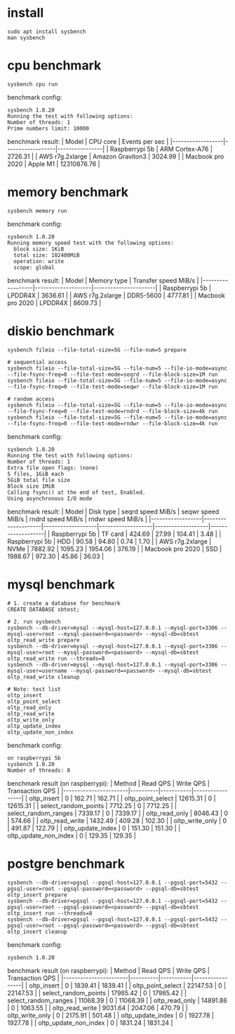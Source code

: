 # install
```
sudo apt install sysbench
man sysbench
```

# cpu benchmark
```
sysbench cpu run
```

benchmark config:
```
sysbench 1.0.20
Running the test with following options:
Number of threads: 1
Prime numbers limit: 10000
```

benchmark result:
| Model            | CPU core         | Events per sec |
|------------------|------------------|----------------|
| Raspberrypi 5b   | ARM Cortex-A76   | 2726.31        |
| AWS r7g.2xlarge  | Amazon Graviton3 | 3024.99        |
| Macbook pro 2020 | Apple M1         | 12310876.76    |

# memory benchmark
```
sysbench memory run
```

benchmark config:
```
sysbench 1.0.20
Running memory speed test with the following options:
  block size: 1KiB
  total size: 102400MiB
  operation: write
  scope: global
```

benchmark result:
| Model            | Memory type        | Transfer speed MiB/s |
|------------------|--------------------|----------------------|
| Raspberrypi 5b   | LPDDR4X            | 3636.61              |
| AWS r7g.2xlarge  | DDR5-5600          | 4777.81              |
| Macbook pro 2020 | LPDDR4X            | 8609.73              |

# diskio benchmark
```
sysbench fileio --file-total-size=5G --file-num=5 prepare

# sequential access
sysbench fileio --file-total-size=5G --file-num=5 --file-io-mode=async --file-fsync-freq=0 --file-test-mode=seqrd --file-block-size=1M run
sysbench fileio --file-total-size=5G --file-num=5 --file-io-mode=async --file-fsync-freq=0 --file-test-mode=seqwr --file-block-size=1M run

# random access
sysbench fileio --file-total-size=5G --file-num=5 --file-io-mode=async --file-fsync-freq=0 --file-test-mode=rndrd --file-block-size=4k run
sysbench fileio --file-total-size=5G --file-num=5 --file-io-mode=async --file-fsync-freq=0 --file-test-mode=rndwr --file-block-size=4k run
```

benchmark config:
```
sysbench 1.0.20
Running the test with following options:
Number of threads: 1
Extra file open flags: (none)
5 files, 1GiB each
5GiB total file size
Block size 1MiB
Calling fsync() at the end of test, Enabled.
Using asynchronous I/O mode
```

benchmark result:
| Model            | Disk type          | seqrd speed MiB/s | seqwr speed MiB/s | rndrd speed MiB/s | rndwr speed MiB/s |
|------------------|--------------------|-------------------|-------------------|-------------------|-------------------|
| Raspberrypi 5b   | TF card            | 424.69            | 27.99             | 104.41            | 3.48              |
| Raspberrypi 5b   | HDD                | 90.58             | 94.80             | 0.74              | 1.70              |
| AWS r7g.2xlarge  | NVMe               | 7882.92           | 1095.23           | 1954.06           | 376.19            | 
| Macbook pro 2020 | SSD                | 1988.67           | 972.30            | 45.86             | 36.03             |

# mysql benchmark
```
# 1. create a database for benchmark
CREATE DATABASE sbtest;

# 2. run sysbench
sysbench --db-driver=mysql --mysql-host=127.0.0.1 --mysql-port=3306 --mysql-user=root --mysql-password=<password> --mysql-db=sbtest oltp_read_write prepare
sysbench --db-driver=mysql --mysql-host=127.0.0.1 --mysql-port=3306 --mysql-user=root --mysql-password=<password> --mysql-db=sbtest oltp_read_write run --threads=8
sysbench --db-driver=mysql --mysql-host=127.0.0.1 --mysql-port=3306 --mysql-user=username --mysql-password=<password> --mysql-db=sbtest oltp_read_write cleanup

# Note: test list
oltp_insert
oltp_point_select
oltp_read_only
oltp_read_write
oltp_write_only
oltp_update_index
oltp_update_non_index
```

benchmark config:
```
on raspberrypi 5b
sysbench 1.0.20
Number of threads: 8
```

benchmark result (on raspberrypi):
| Method                | Read QPS | Write QPS | Transaction QPS |
|-----------------------|----------|-----------|-----------------|
| oltp_insert           | 0        | 162.71    | 162.71          |
| oltp_point_select     | 12615.31 | 0         | 12615.31        |
| select_random_points  | 7712.25  | 0         | 7712.25         |
| select_random_ranges  | 7339.17  | 0         | 7339.17         |
| oltp_read_only        | 8046.43  | 0         | 574.66          |
| oltp_read_write       | 1432.49  | 409.28    | 102.30          |
| oltp_write_only       | 0        | 491.87    | 122.79          |
| oltp_update_index     | 0        | 151.30    | 151.30          |
| oltp_update_non_index | 0        | 129.35    | 129.35          |

# postgre benchmark
```
sysbench --db-driver=pgsql --pgsql-host=127.0.0.1 --pgsql-port=5432 --pgsql-user=root --pgsql-password=<password> --pgsql-db=sbtest oltp_insert prepare
sysbench --db-driver=pgsql --pgsql-host=127.0.0.1 --pgsql-port=5432 --pgsql-user=root --pgsql-password=<password> --pgsql-db=sbtest oltp_insert run --threads=8
sysbench --db-driver=pgsql --pgsql-host=127.0.0.1 --pgsql-port=5432 --pgsql-user=root --pgsql-password=<password> --pgsql-db=sbtest oltp_insert cleanup
```

benchmark config:
```
sysbench 1.0.20
```

benchmark result (on raspberrypi):
| Method                | Read QPS | Write QPS | Transaction QPS |
|-----------------------|----------|-----------|-----------------|
| oltp_insert           | 0        | 1839.41   | 1839.41         |
| oltp_point_select     | 22147.53 | 0         | 22147.53        |
| select_random_points  | 17985.42 | 0         | 17985.42        |
| select_random_ranges  | 11068.39 | 0         | 11068.39        |
| oltp_read_only        | 14891.86 | 0         | 1063.55         |
| oltp_read_write       | 9031.64  | 2047.06   | 470.79          |
| oltp_write_only       | 0        | 2175.91   | 501.48          |
| oltp_update_index     | 0        | 1927.78   | 1927.78         |
| oltp_update_non_index | 0        | 1831.24   | 1831.24         |
